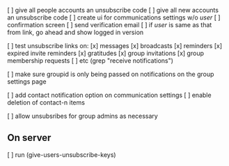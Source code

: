 [ ] give all people accounts an unsubscribe code
[ ] give all new accounts an unsubscribe code
[ ] create ui for communications settings w/o *user*
[ ] confirmation screen
[ ] send verification email
[ ] if *user* is same as that from link, go ahead and show logged in
version

[ ] test unsubscribe links on:
    [x] messages
    [x] broadcasts
    [x] reminders
    [x] expired invite reminders
    [x] gratitudes
    [x] group invitations
    [x] group membership requests
    [ ] etc
    (grep "receive notifications")

[ ] make sure groupid is only being passed on notifications on the group settings page

[ ] add contact notification option on communication settings
[ ] enable deletion of contact-n items

[ ] allow unsubsribes for group admins as necessary

## On server
[ ] run (give-users-unsubscribe-keys)
